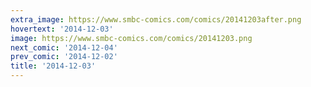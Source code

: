 ```yaml
---
extra_image: https://www.smbc-comics.com/comics/20141203after.png
hovertext: '2014-12-03'
image: https://www.smbc-comics.com/comics/20141203.png
next_comic: '2014-12-04'
prev_comic: '2014-12-02'
title: '2014-12-03'
---
```



